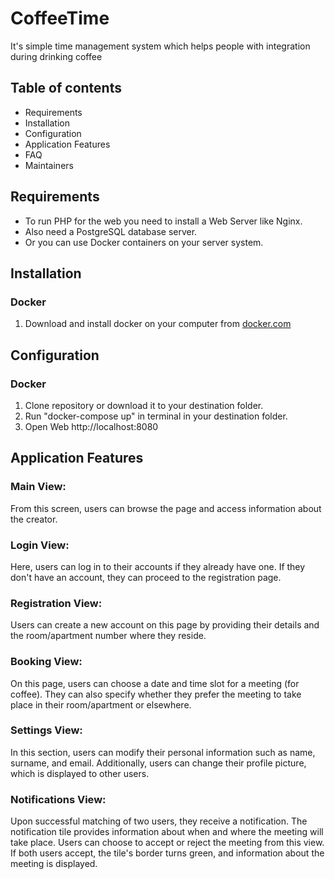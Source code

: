 # CoffeeTime

It's simple time management system which helps people with integration during drinking coffee

## Table of contents

- Requirements
- Installation
- Configuration
- Application Features
- FAQ
- Maintainers

## Requirements

- To run PHP for the web you need to install a Web Server like Nginx.
- Also need a PostgreSQL database server.
- Or you can use Docker containers on your server system.

## Installation
   
### Docker

1. Download and install docker on your computer from [docker.com](https://www.docker.com/get-started/)
   

## Configuration

### Docker

1. Clone repository or download it to your destination folder.
2. Run "docker-compose up" in terminal in your destination folder.
3. Open Web http://localhost:8080

## Application Features

### Main View:

From this screen, users can browse the page and access information about the creator.

### Login View:

Here, users can log in to their accounts if they already have one. If they don't have an account, they can proceed to the registration page.

### Registration View:

Users can create a new account on this page by providing their details and the room/apartment number where they reside.

### Booking View:

On this page, users can choose a date and time slot for a meeting (for coffee). They can also specify whether they prefer the meeting to take place in their room/apartment or elsewhere.

### Settings View:

In this section, users can modify their personal information such as name, surname, and email. Additionally, users can change their profile picture, which is displayed to other users.

### Notifications View:

Upon successful matching of two users, they receive a notification. The notification tile provides information about when and where the meeting will take place. Users can choose to accept or reject the meeting from this view. If both users accept, the tile's border turns green, and information about the meeting is displayed.
